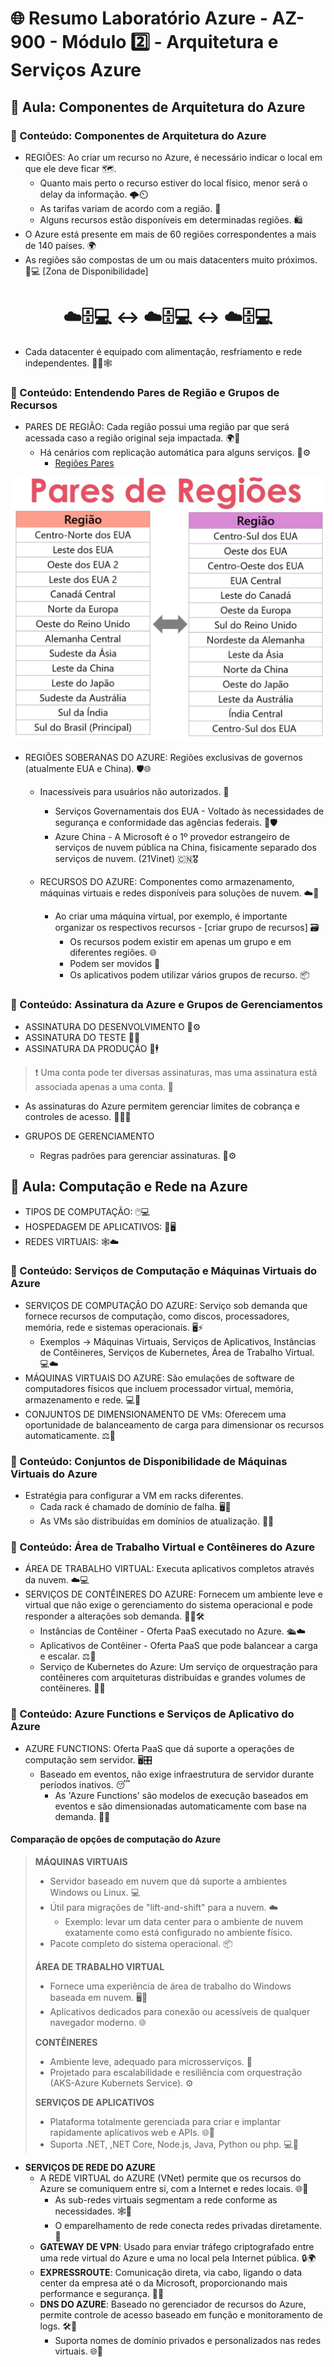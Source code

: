 # 🌐 Resumo Laboratório Azure - AZ-900 - Módulo 2️⃣ - Arquitetura e Serviços Azure

## 🏫 Aula: Componentes de Arquitetura do Azure
### 🔖 Conteúdo: Componentes de Arquitetura do Azure

* REGIÕES: Ao criar um recurso no Azure, é necessário indicar o local em que ele deve ficar 🗺️.
  * Quanto mais perto o recurso estiver do local físico, menor será o delay da informação. 🌩️⏲️
  * As tarifas variam de acordo com a região. 💸
  * Alguns recursos estão disponíveis em determinadas regiões. 🛍️
* O Azure está presente em mais de 60 regiões correspondentes a mais de 140 países. 🌍
* As regiões são compostas de um ou mais datacenters muito próximos. 🏢💻 [Zona de Disponibilidade]

<h1 align="center"> ☁️🗄️💻 ↔️ ☁️🗄️💻 ↔️ ☁️🗄️💻 </h1>

* Cada datacenter é equipado com alimentação, resfriamento e rede independentes. 🔌🧊🕸️

### 🔖 Conteúdo: Entendendo Pares de Região e Grupos de Recursos

* PARES DE REGIÃO: Cada região possui uma região par que será acessada caso a região original seja impactada. 🌍🤝
  * Há cenários com replicação automática para alguns serviços. 🔄⚙️
    * [Regiões Pares](https://aka.ms/PairedRegions-ptb)

![Pares de Região](https://github.com/thiagofs84/Res_Lab_Azure/blob/main/Regi%C3%B5es.PNG)

* REGIÕES SOBERANAS DO AZURE: Regiões exclusivas de governos (atualmente EUA e China). 🛡️🌐
  * Inacessíveis para usuários não autorizados. 🚫
    * Serviços Governamentais dos EUA - Voltado às necessidades de segurança e conformidade das agências federais. 🗽🛡️
    * Azure China - A Microsoft é o 1º provedor estrangeiro de serviços de nuvem pública na China, fisicamente separado dos serviços de nuvem. (21Vinet) 🇨🇳🎖️

   * RECURSOS DO AZURE: Componentes como armazenamento, máquinas virtuais e redes disponíveis para soluções de nuvem. ☁️💾
     * Ao criar uma máquina virtual, por exemplo, é importante organizar os respectivos recursos - [criar grupo de recursos] 🗃️
       * Os recursos podem existir em apenas um grupo e em diferentes regiões. 🌐
       * Podem ser movidos 🔀
       * Os aplicativos podem utilizar vários grupos de recurso. 📦

### 🔖 Conteúdo: Assinatura da Azure e Grupos de Gerenciamentos

* ASSINATURA DO DESENVOLVIMENTO 🔑⚙️
* ASSINATURA DO TESTE 🔑🧪
* ASSINATURA DA PRODUÇÃO 🔑🕴️

> ❗ Uma conta pode ter diversas assinaturas, mas uma assinatura está associada apenas a uma conta. 🧾

  * As assinaturas do Azure permitem gerenciar limites de cobrança e controles de acesso. 🧑‍💻🔐

* GRUPOS DE GERENCIAMENTO
  * Regras padrões para gerenciar assinaturas. 📑⚙️

## 🏫 Aula: Computação e Rede na Azure
* TIPOS DE COMPUTAÇÃO: 🖱️💻
* HOSPEDAGEM DE APLICATIVOS: 🏨🖥️
* REDES VIRTUAIS: 🕸️☁️

### 🔖 Conteúdo: Serviços de Computação e Máquinas Virtuais do Azure

* SERVIÇOS DE COMPUTAÇÃO DO AZURE: Serviço sob demanda que fornece recursos de computação, como discos, processadores, memória, rede e sistemas operacionais. 🖥️⚡
  * Exemplos → Máquinas Virtuais, Serviços de Aplicativos, Instâncias de Contêineres, Serviços de Kubernetes, Área de Trabalho Virtual. 💻☁️
* MÁQUINAS VIRTUAIS DO AZURE: São emulações de software de computadores físicos que incluem processador virtual, memória, armazenamento e rede. 💻💾
* CONJUNTOS DE DIMENSIONAMENTO DE VMs: Oferecem uma oportunidade de balanceamento de carga para dimensionar os recursos automaticamente. ⚖️🤖

### 🔖 Conteúdo: Conjuntos de Disponibilidade de Máquinas Virtuais do Azure

* Estratégia para configurar a VM em racks diferentes.
  * Cada rack é chamado de domínio de falha. 🖥️🔧
  * As VMs são distribuídas em domínios de atualização. 🔄💡

### 🔖 Conteúdo: Área de Trabalho Virtual e Contêineres do Azure

* ÁREA DE TRABALHO VIRTUAL: Executa aplicativos completos através da nuvem. ☁️💻
* SERVIÇOS DE CONTÊINERES DO AZURE: Fornecem um ambiente leve e virtual que não exige o gerenciamento do sistema operacional e pode responder a alterações sob demanda. 🧑‍💻🛠️
  * Instâncias de Contêiner - Oferta PaaS executado no Azure. 🛳️☁️
  * Aplicativos de Contêiner - Oferta PaaS que pode balancear a carga e escalar. ⚖️🚀
  * Serviço de Kubernetes do Azure: Um serviço de orquestração para contêineres com arquiteturas distribuídas e grandes volumes de contêineres. 🧩🐳

### 🔖 Conteúdo: Azure Functions e Serviços de Aplicativo do Azure

* AZURE FUNCTIONS: Oferta PaaS que dá suporte a operações de computação sem servidor. 🖥️🎛️
  * Baseado em eventos, não exige infraestrutura de servidor durante períodos inativos. 😴
    * As 'Azure Functions' são modelos de execução baseados em eventos e são dimensionadas automaticamente com base na demanda. 🤖🔄

#### Comparação de opções de computação do Azure

> **MÁQUINAS VIRTUAIS**
> * Servidor baseado em nuvem que dá suporte a ambientes Windows ou Linux. 💻
> * Útil para migrações de "lift-and-shift" para a nuvem. ☁️
>   * Exemplo: levar um data center para o ambiente de nuvem exatamente como está configurado no ambiente físico.
> * Pacote completo do sistema operacional. 📦
>
> **ÁREA DE TRABALHO VIRTUAL**
> * Fornece uma experiência de área de trabalho do Windows baseada em nuvem. 🖥️💨
> * Aplicativos dedicados para conexão ou acessíveis de qualquer navegador moderno. 🌐
>
> **CONTÊINERES**
> * Ambiente leve, adequado para microsserviços. 🧩
> * Projetado para escalabilidade e resiliência com orquestração (AKS-Azure Kubernets Service). ⚙️
>
> **SERVIÇOS DE APLICATIVOS**
> * Plataforma totalmente gerenciada para criar e implantar rapidamente aplicativos web e APIs. 🌐🚀
> * Suporta .NET, ,NET Core, Node.js, Java, Python ou php. 💻🔧

* **SERVIÇOS DE REDE DO AZURE**
  * A REDE VIRTUAL do AZURE (VNet) permite que os recursos do Azure se comuniquem entre si, com a Internet e redes locais. 🌐💬
    * As sub-redes virtuais segmentam a rede conforme as necessidades. 🕸️📶
    * O emparelhamento de rede conecta redes privadas diretamente. 🔗
  * **GATEWAY DE VPN**: Usado para enviar tráfego criptografado entre uma rede virtual do Azure e uma no local pela Internet pública. 🔒🌍
  * **EXPRESSROUTE**: Comunicação direta, via cabo, ligando o data center da empresa até o da Microsoft, proporcionando mais performance e segurança. 🚀🔗
  * **DNS DO AZURE**: Baseado no gerenciador de recursos do Azure, permite controle de acesso baseado em função e monitoramento de logs. 🛠️📝
    * Suporta nomes de domínio privados e personalizados nas redes virtuais. 🌐🔧

